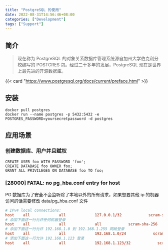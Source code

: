```yaml
---
title: "PostgreSQL 的使用"
date: 2022-08-31T14:56:46+08:00
categories: ["Development"]
tags: ["Support"]
---
```


## 简介

> 现在称为 PostgreSQL 的对象关系数据库管理系统源自加州大学伯克利分校编写的 POSTGRES 包。经过二十多年的发展，PostgreSQL 现在是世界上最先进的开源数据库。

{{< card "https://www.postgresql.org/docs/current/preface.html" >}}

## 安装

```shell
docker pull postgres
docker run --name postgres -p 5432:5432 -e POSTGRES_PASSWORD=yoursecretpassword -d postgres
```

## 应用场景

### 创建数据库、用户并且赋权

```shell
CREATE USER foo WITH PASSWORD 'foo';
CREATE DATABASE foo OWNER foo;
GRANT ALL PRIVILEGES ON DATABASE foo TO foo;
```

### [28000] FATAL: no pg_hba.conf entry for host

PG 数据库为了安全不会监听除了本地以外的所有请求，如果想要其他 ip 的机器访问的话需要修改 data/pg_hba.conf 文件

```conf
# IPv4 local connections:
host    all             all             127.0.0.1/32            scram-sha-256
# 添加下面这一行允许任何机器登录
host    all             all             all            scram-sha-256
# 添加下面这一行允许 192.168.1.0 到 192.168.1.255 网段登录
host    all             all             192.168.1.0/24            scram-sha-256
# 添加下面这一行允许 192.168.1.123 登录
host    all             all             192.168.1.123/32            scram-sha-256
```
